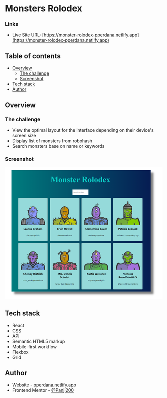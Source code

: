 # Monsters Rolodex



### Links
- Live Site URL: [https://monster-rolodex-pperdana.netlify.app](https://monster-rolodex-pperdana.netlify.app)

## Table of contents
 
  - [Overview](#overview)
    - [The challenge](#the-challenge)
    - [Screenshot](#screenshot)
  - [Tech stack](#tech-stack)
  - [Author](#author)
  

## Overview

### The challenge

- View the optimal layout for the interface depending on their device's screen size
- Display list of monsters from robohash
- Search monsters base on name or keywords

### Screenshot
![](./public/monster-rolodex.png)

## Tech stack
- React
- CSS
- API
- Semantic HTML5 markup
- Mobile-first workflow
- Flexbox
- Grid

## Author

- Website - [pperdana.netlify.app](https://pperdana.netlify.app)
- Frontend Mentor - [@Panji200](https://www.frontendmentor.io/profile/Panji200)
